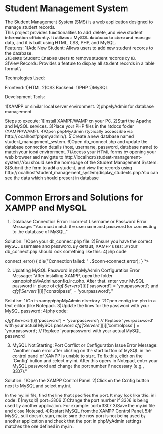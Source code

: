 # Student Management System
The Student Management System (SMS) is a web application designed to manage student records.\
This project provides functionalities to add, delete, and view student information efficiently. It utilizes a MySQL database to store and manage data, and it is built using HTML, CSS, PHP, and MySQL.
\
Features:
1)Add New Student: Allows users to add new student records to the database.\
2)Delete Student: Enables users to remove student records by ID.\
3)View Records: Provides a feature to display all student records in a table format.\

Technologies Used:

Frontend:
1)HTML
2)CSS
Backend:
1)PHP
2)MySQL

Development Tools:

1)XAMPP or similar local server environment.
2)phpMyAdmin for database management.

Steps to execute:
1)Install XAMPP/WAMP on your PC.
2)Start the Apache and MySQL services.
3)Place your PHP files in the htdocs folder (XAMPP/WAMP).
4)Open phpMyAdmin (typically accessible via http://localhost/phpmyadmin/).
5)Create a new database named student_management_system.
6)Open db_connect.php and update the database connection details (host, username, password, database name) to match your local environment.
7)Access your HTML forms by opening your web browser and navigate to http://localhost/student-management-system/.You should see the homepage of the Student Management System.
8)Submit the form to add a student, and view the records using http://localhost/student_management_system/display_students.php.You can see the data which should present in database

# Common Errors and Solutions for XAMPP and MySQL

1. Database Connection Error: Incorrect Username or Password
Error Message: "You must match the username and password for connecting to the database of MySQL."

Solution:
1)Open your db_connect.php file.
2)Ensure you have the correct MySQL username and password. By default, XAMPP uses:
3)Your db_connect.php should look something like this:
4)php code:

<?php
$servername = "localhost";
$username = "root"; // Default MySQL username
$password = "Your password";     // MySQL password
$dbname = "student_management_system";

// Create connection
$conn = new mysqli($servername, $username, $password, $dbname);

// Check connection
if ($conn->connect_error) {
    die("Connection failed: " . $conn->connect_error);
}
?>


2. Updating MySQL Password in phpMyAdmin Configuration
Error Message: "After installing XAMPP, open the folder xampp\phpMyAdmin\config.inc.php. After that, enter your MySQL password in place of $cfg['Servers'][$i]['password'] = 'yourpassword'; and $cfg['Servers'][$i]['controlpass'] = 'yourpassword';."

Solution:
1)Go to xampp\phpMyAdmin directory.
2)Open config.inc.php in a text editor (like Notepad).
3)Update the lines for the password with your MySQL password:
4)php code:

$cfg['Servers'][$i]['password'] = 'yourpassword'; // Replace 'yourpassword' with your actual MySQL password
$cfg['Servers'][$i]['controlpass'] = 'yourpassword'; // Replace 'yourpassword' with your actual MySQL password


3. MySQL Not Starting: Port Conflict or Configuration Issue
Error Message: "Another main error after clicking on the start button of MySQL in the control panel of XAMPP is unable to start. To fix this, click on the 'Config' button and select my.ini. After this opens in Notepad, enter your MySQL password and change the port number if necessary (e.g., 3307)."

Solution:
1)Open the XAMPP Control Panel.
2)Click on the Config button next to MySQL and select my.ini.

In the my.ini file, find the line that specifies the port. It may look like this:
ini code:
1)[mysqld]
port=3306
2)Change the port number if 3306 is being used by another application. For example:
port=3307
3)Save the my.ini file and close Notepad.
4)Restart MySQL from the XAMPP Control Panel.
5)If MySQL still doesn’t start, make sure the new port is not being used by another application and check that the port in phpMyAdmin settings matches the one defined in my.ini.
